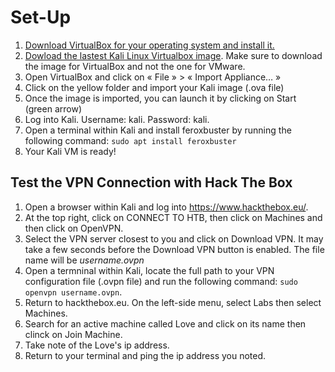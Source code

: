 # Set-Up

1. [Download VirtualBox for your operating system and install it.](https://www.virtualbox.org/)
2. [Dowload the lastest Kali Linux Virtualbox image](https://www.kali.org/get-kali/#kali-virtual-machines). Make sure to download the image for VirtualBox and not the one for VMware.
3. Open VirtualBox and click on « File » > « Import Appliance… »
4. Click on the yellow folder and import your Kali image (.ova file)
5. Once the image is imported, you can launch it by clicking on Start (green arrow) 
6. Log into Kali. Username: kali. Password: kali.
7. Open a terminal within Kali and install feroxbuster by running the following command: `sudo apt install feroxbuster`
8. Your Kali VM is ready!

## Test the VPN Connection with Hack The Box
1. Open a browser within Kali and log into https://www.hackthebox.eu/.
2. At the top right, click on CONNECT TO HTB, then click on Machines and then click on OpenVPN.
3. Select the VPN server closest to you and click on Download VPN. It may take a few seconds before the Download VPN button is enabled. The file name will be *username.ovpn*
4. Open a termninal within Kali, locate the full path to your VPN configuration file (.ovpn file) and run the following command: `sudo openvpn username.ovpn`.
5. Return to hackthebox.eu. On the left-side menu, select Labs then select Machines. 
6. Search for an active machine called Love and click on its name then clinck on Join Machine. 
7. Take note of the Love's ip address.
8. Return to your terminal and ping the ip address you noted.
